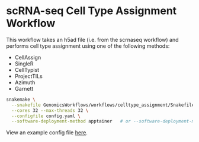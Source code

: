 # scRNA-seq Cell Type Assignment Workflow
This workflow takes an h5ad file (i.e. from the scrnaseq workflow) and performs cell type assignment using one of the following methods:
- CellAssign
- SingleR
- CellTypist
- ProjectTILs
- Azimuth
- Garnett

```bash
snakemake \
  --snakefile GenomicsWorkflows/workflows/celltype_assignment/Snakefile \
  --cores 32 --max-threads 32 \
  --configfile config.yaml \
  --software-deployment-method apptainer   # or --software-deployment-method conda
```

View an example config file [here](config.yaml).
